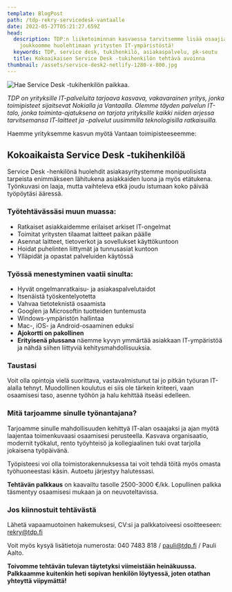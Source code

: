 ```yaml
---
template: BlogPost
path: /tdp-rekry-servicedesk-vantaalle
date: 2022-05-27T05:21:27.659Z
head:
  description: TDP:n liiketoiminnan kasvaessa tarvitsemme lisää osaajia. Tule
    joukkoomme huolehtimaan yritysten IT-ympäristöstä!
  keywords: TDP, service desk, tukihenkilö, asiakaspalvelu, pk-seutu
  title: Kokoaikaisen Service Desk -tukihenkilön tehtävä avoinna
thumbnail: /assets/service-desk2-netlify-1280-x-800.jpg
---
```

![Hae Service Desk -tukihenkilön paikkaa.](/assets/service-desk2-netlify-1280-x-800.jpg)

*TDP on yrityksille IT-palveluita tarjoava kasvava, vakavarainen yritys, jonka toimipisteet sijaitsevat Nokialla ja Vantaalla. Olemme täyden palvelun IT-talo, jonka toiminta-ajatuksena on tarjota yrityksille kaikki niiden arjessa tarvitsemansa IT-laitteet ja -palvelut uusimmilla teknologisilla ratkaisuilla.*

Haemme yrityksemme kasvun myötä Vantaan toimipisteeseemme: 

## **Kokoaikaista Service Desk -tukihenkilöä**

Service Desk -henkilönä huolehdit asiakasyritystemme monipuolisista tarpeista enimmäkseen lähitukena asiakkaiden luona ja myös etätukena. Työnkuvasi on laaja, mutta vaihteleva etkä joudu istumaan koko päivää työpöytäsi ääressä. 

### Työtehtävässäsi muun muassa:

* Ratkaiset asiakkaidemme erilaiset arkiset IT-ongelmat
* Toimitat yritysten tilaamat laitteet paikan päälle
* Asennat laitteet, tietoverkot ja sovellukset käyttökuntoon
* Hoidat puhelinten liittymät ja tunnusasiat kuntoon
* Ylläpidät ja opastat palveluiden käytössä

### Työssä menestyminen vaatii sinulta:

* Hyvät ongelmanratkaisu- ja asiakaspalvelutaidot
* Itsenäistä työskentelyotetta
* Vahvaa tietoteknistä osaamista
* Googlen ja Microsoftin tuotteiden tuntemusta
* Windows-ympäristön hallintaa
* Mac-, iOS- ja Android-osaaminen eduksi
* **Ajokortti on pakollinen**
* **Erityisenä plussana** näemme kyvyn ymmärtää asiakkaan IT-ympäristöä ja nähdä siihen liittyviä kehitysmahdollisuuksia.

### Taustasi

Voit olla opintoja vielä suorittava, vastavalmistunut tai jo pitkän työuran IT-alalla tehnyt. Muodollinen koulutus ei siis ole tärkein kriteeri, vaan osaamisesi taso, asenne työhön ja halu kehittää itseäsi edelleen. 

### Mitä tarjoamme sinulle työnantajana?

Tarjoamme sinulle mahdollisuuden kehittyä IT-alan osaajaksi ja ajan myötä laajentaa toimenkuvaasi osaamisesi perusteella. Kasvava organisaatio, modernit työkalut, rento työyhteisö ja kollegiaalinen tuki ovat tarjolla jokaisena työpäivänä. 

Työpisteesi voi olla toimistorakennuksessa tai voit tehdä töitä myös omasta työhuoneestasi käsin. Autoetu järjestyy halutessasi.

**Tehtävän palkkaus** on kaavailtu tasolle 2500-3000 €/kk. Lopullinen palkka täsmentyy osaamisesi mukaan ja on neuvoteltavissa. 

### Jos kiinnostuit tehtävästä

Lähetä vapaamuotoinen hakemuksesi, CV:si ja palkkatoiveesi osoitteeseen: [rekry@tdp.fi](mailto:rekry@tdp.fi) 

Voit myös kysyä lisätietoja numerosta: 040 7483 818 / [pauli@tdp.fi](mailto:pauli@tdp.fi) / Pauli Aalto. 

**Toivomme tehtävän tulevan täytetyksi viimeistään heinäkuussa. Palkkaamme kuitenkin heti sopivan henkilön löytyessä, joten otathan yhteyttä viipymättä!**